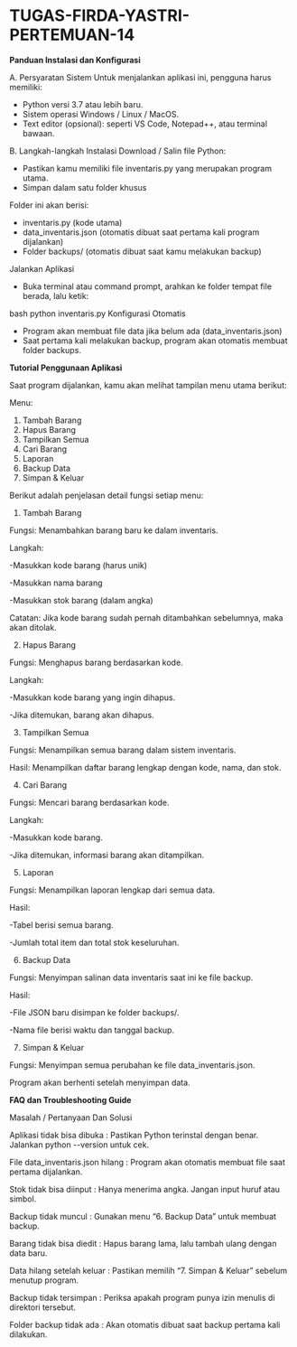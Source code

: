 # TUGAS-FIRDA-YASTRI-PERTEMUAN-14
**Panduan Instalasi dan Konfigurasi**

 A. Persyaratan Sistem
Untuk menjalankan aplikasi ini, pengguna harus memiliki:

- Python versi 3.7 atau lebih baru.
- Sistem operasi Windows / Linux / MacOS.
- Text editor (opsional): seperti VS Code, Notepad++, atau terminal bawaan.

B. Langkah-langkah Instalasi
Download / Salin file Python:
- Pastikan kamu memiliki file inventaris.py yang merupakan program utama.
- Simpan dalam satu folder khusus
  
Folder ini akan berisi:
- inventaris.py (kode utama)
- data_inventaris.json (otomatis dibuat saat pertama kali program dijalankan)
- Folder backups/ (otomatis dibuat saat kamu melakukan backup)

Jalankan Aplikasi
- Buka terminal atau command prompt, arahkan ke folder tempat file berada, lalu ketik:

bash
python inventaris.py
Konfigurasi Otomatis

- Program akan membuat file data jika belum ada (data_inventaris.json)
- Saat pertama kali melakukan backup, program akan otomatis membuat folder backups.
  

**Tutorial Penggunaan Aplikasi**

Saat program dijalankan, kamu akan melihat tampilan menu utama berikut:

Menu:
1. Tambah Barang
2. Hapus Barang
3. Tampilkan Semua
4. Cari Barang
5. Laporan
6. Backup Data
7. Simpan & Keluar
   
Berikut adalah penjelasan detail fungsi setiap menu:

1. Tambah Barang
   
Fungsi: Menambahkan barang baru ke dalam inventaris.

Langkah:

-Masukkan kode barang (harus unik)

-Masukkan nama barang

-Masukkan stok barang (dalam angka)

Catatan:
Jika kode barang sudah pernah ditambahkan sebelumnya, maka akan ditolak.


2. Hapus Barang
   
Fungsi: Menghapus barang berdasarkan kode.

Langkah:

-Masukkan kode barang yang ingin dihapus.

-Jika ditemukan, barang akan dihapus.


3. Tampilkan Semua
   
Fungsi: Menampilkan semua barang dalam sistem inventaris.

Hasil:
Menampilkan daftar barang lengkap dengan kode, nama, dan stok.


4. Cari Barang
   
Fungsi: Mencari barang berdasarkan kode.

Langkah:

-Masukkan kode barang.

-Jika ditemukan, informasi barang akan ditampilkan.


5. Laporan
   
Fungsi: Menampilkan laporan lengkap dari semua data.

Hasil:

-Tabel berisi semua barang.

-Jumlah total item dan total stok keseluruhan.


6. Backup Data
   
Fungsi: Menyimpan salinan data inventaris saat ini ke file backup.

Hasil:

-File JSON baru disimpan ke folder backups/.

-Nama file berisi waktu dan tanggal backup.


7. Simpan & Keluar
   
Fungsi: Menyimpan semua perubahan ke file data_inventaris.json.

Program akan berhenti setelah menyimpan data.



**FAQ dan Troubleshooting Guide**

Masalah / Pertanyaan Dan Solusi

Aplikasi tidak bisa dibuka	: Pastikan Python terinstal dengan benar. Jalankan python --version untuk cek.

File data_inventaris.json hilang	: Program akan otomatis membuat file saat pertama dijalankan.

Stok tidak bisa diinput	: Hanya menerima angka. Jangan input huruf atau simbol.

Backup tidak muncul	: Gunakan menu “6. Backup Data” untuk membuat backup.

Barang tidak bisa diedit	: Hapus barang lama, lalu tambah ulang dengan data baru.

Data hilang setelah keluar	: Pastikan memilih “7. Simpan & Keluar” sebelum menutup program.

Backup tidak tersimpan	: Periksa apakah program punya izin menulis di direktori tersebut.

Folder backup tidak ada	: Akan otomatis dibuat saat backup pertama kali dilakukan.

